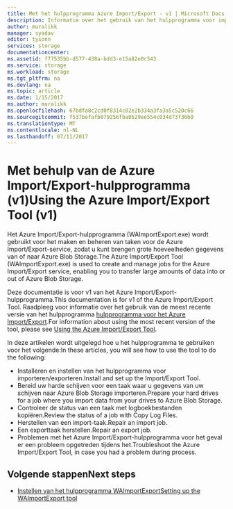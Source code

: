 ```yaml
---
title: Met het hulpprogramma Azure Import/Export - v1 | Microsoft Docs
description: Informatie over het gebruik van het hulpprogramma voor importeren/exporteren voor het voorbereiden van harde schijven voor een import-taak, een import-taak herstellen of herstellen van een taak voor het exporteren.
author: muralikk
manager: syadav
editor: tysonn
services: storage
documentationcenter: 
ms.assetid: f77535bb-d577-438a-bdd3-e15a82e0c543
ms.service: storage
ms.workload: storage
ms.tgt_pltfrm: na
ms.devlang: na
ms.topic: article
ms.date: 1/15/2017
ms.author: muralikk
ms.openlocfilehash: 67bdfa8c2cd0f8314c82e2b334a3fa3a5c520c66
ms.sourcegitcommit: f537befafb079256fba0529ee554c034d73f36b0
ms.translationtype: MT
ms.contentlocale: nl-NL
ms.lasthandoff: 07/11/2017
---
```

# <a name="using-the-azure-importexport-tool-v1"></a><span data-ttu-id="a4ffd-103">Met behulp van de Azure Import/Export-hulpprogramma (v1)</span><span class="sxs-lookup"><span data-stu-id="a4ffd-103">Using the Azure Import/Export Tool (v1)</span></span>

<span data-ttu-id="a4ffd-104">Het Azure Import/Export-hulpprogramma (WAImportExport.exe) wordt gebruikt voor het maken en beheren van taken voor de Azure Import/Export-service, zodat u kunt brengen grote hoeveelheden gegevens van of naar Azure Blob Storage.</span><span class="sxs-lookup"><span data-stu-id="a4ffd-104">The Azure Import/Export Tool (WAImportExport.exe) is used to create and manage jobs for the Azure Import/Export service, enabling you to transfer large amounts of data into or out of Azure Blob Storage.</span></span>

<span data-ttu-id="a4ffd-105">Deze documentatie is voor v1 van het Azure Import/Export-hulpprogramma.</span><span class="sxs-lookup"><span data-stu-id="a4ffd-105">This documentation is for v1 of the Azure Import/Export Tool.</span></span> <span data-ttu-id="a4ffd-106">Raadpleeg voor informatie over het gebruik van de meest recente versie van het hulpprogramma [hulpprogramma voor het Azure Import/Export](storage-import-export-tool-how-to.md).</span><span class="sxs-lookup"><span data-stu-id="a4ffd-106">For information about using the most recent version of the tool, please see [Using the Azure Import/Export Tool](storage-import-export-tool-how-to.md).</span></span>

<span data-ttu-id="a4ffd-107">In deze artikelen wordt uitgelegd hoe u het hulpprogramma te gebruiken voor het volgende:</span><span class="sxs-lookup"><span data-stu-id="a4ffd-107">In these articles, you will see how to use the tool to do the following:</span></span>

- <span data-ttu-id="a4ffd-108">Installeren en instellen van het hulpprogramma voor importeren/exporteren.</span><span class="sxs-lookup"><span data-stu-id="a4ffd-108">Install and set up the Import/Export Tool.</span></span>
- <span data-ttu-id="a4ffd-109">Bereid uw harde schijven voor een taak waar u gegevens van uw schijven naar Azure Blob Storage importeren.</span><span class="sxs-lookup"><span data-stu-id="a4ffd-109">Prepare your hard drives for a job where you import data from your drives to Azure Blob Storage.</span></span>
- <span data-ttu-id="a4ffd-110">Controleer de status van een taak met logboekbestanden kopiëren.</span><span class="sxs-lookup"><span data-stu-id="a4ffd-110">Review the status of a job with Copy Log Files.</span></span> 
- <span data-ttu-id="a4ffd-111">Herstellen van een import-taak.</span><span class="sxs-lookup"><span data-stu-id="a4ffd-111">Repair an import job.</span></span> 
- <span data-ttu-id="a4ffd-112">Een exporttaak herstellen.</span><span class="sxs-lookup"><span data-stu-id="a4ffd-112">Repair an export job.</span></span> 
- <span data-ttu-id="a4ffd-113">Problemen met het Azure Import/Export-hulpprogramma voor het geval er een probleem opgetreden tijdens het.</span><span class="sxs-lookup"><span data-stu-id="a4ffd-113">Troubleshoot the Azure Import/Export Tool, in case you had a problem during process.</span></span> 

## <a name="next-steps"></a><span data-ttu-id="a4ffd-114">Volgende stappen</span><span class="sxs-lookup"><span data-stu-id="a4ffd-114">Next steps</span></span>

* [<span data-ttu-id="a4ffd-115">Instellen van het hulpprogramma WAImportExport</span><span class="sxs-lookup"><span data-stu-id="a4ffd-115">Setting up the WAImportExport tool</span></span>](storage-import-export-tool-how-to.md)